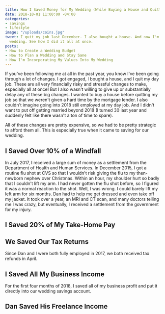 ```yaml
---
title: How I Saved Money for My Wedding (While Buying a House and Quitting My Job)
date: 2018-10-01 11:00:00 -04:00
categories:
- savings
- lifestyle
image: "/uploads/coins.jpg"
tweet: I quit my job last December. I also bought a house. And now I'm paying for
  wedding. See how I did it all at once.
posts:
- How to Create a Wedding Budget
- How to Plan a Wedding and Stay Sane
- How I'm Incorporating My Values Into My Wedding
---
```


If you've been following me at all in the past year, you know I've been going through a lot of changes. I got engaged, I bought a house, and I quit my day job. These are all very financially risky and stressful changes to make, especially all at once! But I also wasn't willing to give up or substantially delay any of these big changes. I wanted to buy a house before quitting my job so that we weren't given a hard time by the mortgage lender. I also couldn't imagine going into 2018 still employed at my day job. And I didn't want to put off getting married beyond 2018 (I turned 30 last year and suddenly felt like there wasn't a ton of time to spare). 

All of these changes are pretty expensive, so we had to be pretty strategic to afford them all. This is especially true when it came to saving for our wedding. 

## I Saved Over 10% of a Windfall

In July 2017, I received a large sum of money as a settlement from the Department of Health and Human Services. In December 2015, I got a routine flu shot at CVS so that I wouldn't risk giving the flu to my then-newborn nephew over Christmas. Within an hour, my shoulder hurt so badly that I couldn't lift my arm. I had never gotten the flu shot before, so I figured it was a normal reaction to the shot. Well, I was wrong. I could barely lift my left arm for six months. Dan had to help me get dressed and even take off my jacket. It took over a year, an MRI and CT scan, and many doctors telling me I was crazy, but eventually, I received a settlement from the government for my injury.

## I Saved 20% of My Take-Home Pay

## We Saved Our Tax Returns

Since Dan and I were both fully employed in 2017, we both received tax refunds in April.

## I Saved All My Business Income

For the first four months of 2018, I saved all of my business profit and put it directly into our wedding savings account.

## Dan Saved His Freelance Income